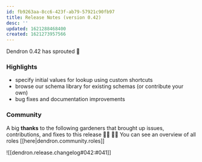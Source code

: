 ```yaml
---
id: fb9263aa-8cc6-423f-ab79-57921c90fb97
title: Release Notes (version 0.42)
desc: ''
updated: 1621288468400
created: 1621273957566
---
```


Dendron 0.42 has sprouted  🌱

### Highlights
- specify initial values for lookup using custom shortcuts
- browse our schema library for existing schemas (or contribute your own)
- bug fixes and documentation improvements

### Community

A big **thanks** to the following gardeners that brought up issues, contributions, and fixes to this release :man_farmer: :woman_farmer: 
You can see an overview of all roles [[here|dendron.community.roles]]

![[dendron.release.changelog#042:#041]]
